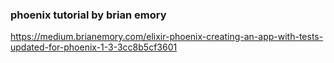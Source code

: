 ### phoenix tutorial by brian emory

https://medium.brianemory.com/elixir-phoenix-creating-an-app-with-tests-updated-for-phoenix-1-3-3cc8b5cf3601
